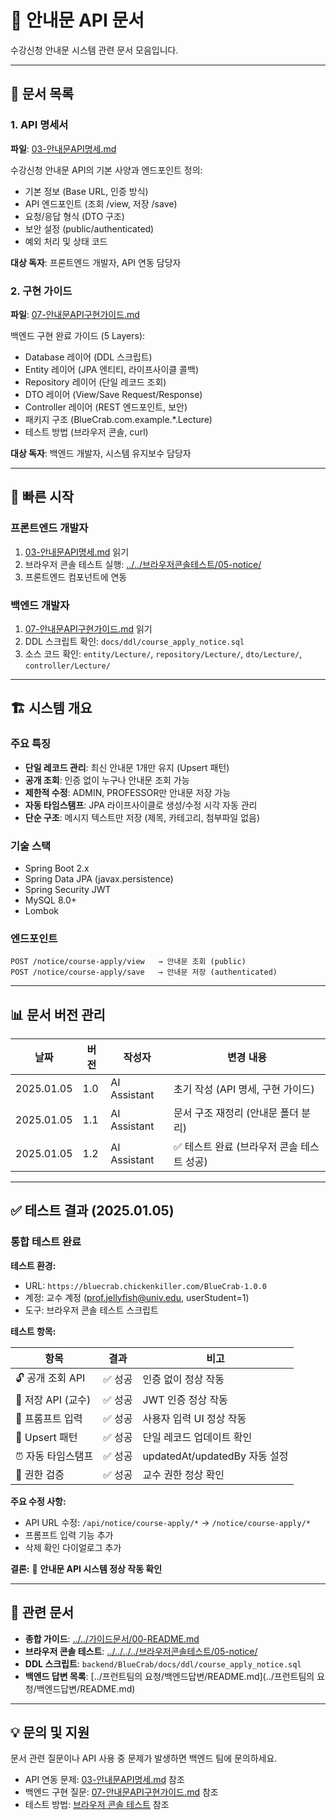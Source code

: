 # 📢 안내문 API 문서

수강신청 안내문 시스템 관련 문서 모음입니다.

---

## 📑 문서 목록

### 1. API 명세서
**파일**: [03-안내문API명세.md](./03-안내문API명세.md)

수강신청 안내문 API의 기본 사양과 엔드포인트 정의:
- 기본 정보 (Base URL, 인증 방식)
- API 엔드포인트 (조회 /view, 저장 /save)
- 요청/응답 형식 (DTO 구조)
- 보안 설정 (public/authenticated)
- 예외 처리 및 상태 코드

**대상 독자**: 프론트엔드 개발자, API 연동 담당자

### 2. 구현 가이드
**파일**: [07-안내문API구현가이드.md](./07-안내문API구현가이드.md)

백엔드 구현 완료 가이드 (5 Layers):
- Database 레이어 (DDL 스크립트)
- Entity 레이어 (JPA 엔티티, 라이프사이클 콜백)
- Repository 레이어 (단일 레코드 조회)
- DTO 레이어 (View/Save Request/Response)
- Controller 레이어 (REST 엔드포인트, 보안)
- 패키지 구조 (BlueCrab.com.example.*.Lecture)
- 테스트 방법 (브라우저 콘솔, curl)

**대상 독자**: 백엔드 개발자, 시스템 유지보수 담당자

---

## 🎯 빠른 시작

### 프론트엔드 개발자
1. [03-안내문API명세.md](./03-안내문API명세.md) 읽기
2. 브라우저 콘솔 테스트 실행: [../../브라우저콘솔테스트/05-notice/](../../../../브라우저콘솔테스트/05-notice/)
3. 프론트엔드 컴포넌트에 연동

### 백엔드 개발자
1. [07-안내문API구현가이드.md](./07-안내문API구현가이드.md) 읽기
2. DDL 스크립트 확인: `docs/ddl/course_apply_notice.sql`
3. 소스 코드 확인: `entity/Lecture/`, `repository/Lecture/`, `dto/Lecture/`, `controller/Lecture/`

---

## 🏗️ 시스템 개요

### 주요 특징
- **단일 레코드 관리**: 최신 안내문 1개만 유지 (Upsert 패턴)
- **공개 조회**: 인증 없이 누구나 안내문 조회 가능
- **제한적 수정**: ADMIN, PROFESSOR만 안내문 저장 가능
- **자동 타임스탬프**: JPA 라이프사이클로 생성/수정 시각 자동 관리
- **단순 구조**: 메시지 텍스트만 저장 (제목, 카테고리, 첨부파일 없음)

### 기술 스택
- Spring Boot 2.x
- Spring Data JPA (javax.persistence)
- Spring Security JWT
- MySQL 8.0+
- Lombok

### 엔드포인트
```
POST /notice/course-apply/view   → 안내문 조회 (public)
POST /notice/course-apply/save   → 안내문 저장 (authenticated)
```

---

## 📊 문서 버전 관리

| 날짜 | 버전 | 작성자 | 변경 내용 |
|------|------|--------|-----------|
| 2025.01.05 | 1.0 | AI Assistant | 초기 작성 (API 명세, 구현 가이드) |
| 2025.01.05 | 1.1 | AI Assistant | 문서 구조 재정리 (안내문 폴더 분리) |
| 2025.01.05 | 1.2 | AI Assistant | ✅ 테스트 완료 (브라우저 콘솔 테스트 성공) |

---

## ✅ 테스트 결과 (2025.01.05)

### 통합 테스트 완료

**테스트 환경:**
- URL: `https://bluecrab.chickenkiller.com/BlueCrab-1.0.0`
- 계정: 교수 계정 (prof.jellyfish@univ.edu, userStudent=1)
- 도구: 브라우저 콘솔 테스트 스크립트

**테스트 항목:**

| 항목 | 결과 | 비고 |
|------|------|------|
| 🔓 공개 조회 API | ✅ 성공 | 인증 없이 정상 작동 |
| 🔐 저장 API (교수) | ✅ 성공 | JWT 인증 정상 작동 |
| 📝 프롬프트 입력 | ✅ 성공 | 사용자 입력 UI 정상 작동 |
| 🔄 Upsert 패턴 | ✅ 성공 | 단일 레코드 업데이트 확인 |
| ⏰ 자동 타임스탬프 | ✅ 성공 | updatedAt/updatedBy 자동 설정 |
| 🚫 권한 검증 | ✅ 성공 | 교수 권한 정상 확인 |

**주요 수정 사항:**
- API URL 수정: `/api/notice/course-apply/*` → `/notice/course-apply/*`
- 프롬프트 입력 기능 추가
- 삭제 확인 다이얼로그 추가

**결론:** 🎉 **안내문 API 시스템 정상 작동 확인**

---

## 🔗 관련 문서

- **종합 가이드**: [../../가이드문서/00-README.md](../../가이드문서/00-README.md)
- **브라우저 콘솔 테스트**: [../../../../브라우저콘솔테스트/05-notice/](../../../../브라우저콘솔테스트/05-notice/)
- **DDL 스크립트**: `backend/BlueCrab/docs/ddl/course_apply_notice.sql`
- **백엔드 답변 목록**: [../프런트팀의 요청/백엔드답변/README.md](../프런트팀의 요청/백엔드답변/README.md)

---

## 💡 문의 및 지원

문서 관련 질문이나 API 사용 중 문제가 발생하면 백엔드 팀에 문의하세요.

- API 연동 문제: [03-안내문API명세.md](./03-안내문API명세.md) 참조
- 백엔드 구현 질문: [07-안내문API구현가이드.md](./07-안내문API구현가이드.md) 참조
- 테스트 방법: [브라우저 콘솔 테스트](../../../../브라우저콘솔테스트/05-notice/) 참조
